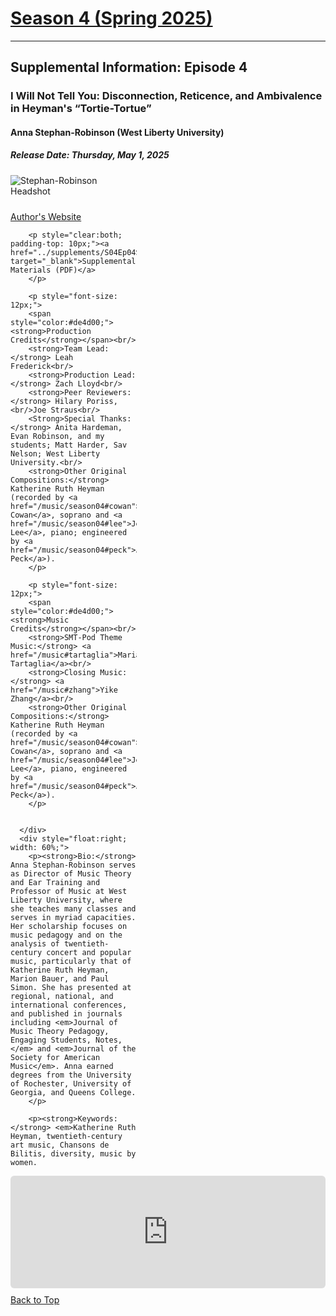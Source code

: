 <div class="seasonheader">
    <a href="/episodes/season04"><h1 class="seasonheader-text">Season 4 (Spring 2025)</h1></a>
</div>

<div>
<hr>
<h2>Supplemental Information: Episode 4</h2>

  <div class="supplement" id="e4.4">
    <h3 class="supplement-title">I Will Not Tell You: Disconnection, Reticence, and Ambivalence in Heyman's “Tortie-Tortue”</h3>
    <h4>Anna Stephan-Robinson (West Liberty University)</h4>
    <h5>Release Date: Thursday, May 1, 2025</h5>
    <div class="floatsupps">
      <div style="float:left; width: 40%;">
        <img class="biopic" alt="Stephan-Robinson Headshot" src="../supplements/S04Ep04stephanrobinson.jpg">
        <p style="clear:both; padding-top: 10px;"><a href="https://sites.google.com/view/the-heyman-project/home" target="_blank">Author's Website</a></p>

        <p style="clear:both; padding-top: 10px;"><a href="../supplements/S04Ep04Supp_stephanrobinson.pdf" target="_blank">Supplemental Materials (PDF)</a>
        </p>

        <p style="font-size: 12px;">
        <span style="color:#de4d00;"><strong>Production Credits</strong></span><br/>
        <strong>Team Lead:</strong> Leah Frederick<br/>
        <strong>Production Lead:</strong> Zach Lloyd<br/>
        <strong>Peer Reviewers:</strong> Hilary Poriss, <br/>Joe Straus<br/>
        <Strong>Special Thanks:</strong> Anita Hardeman, Evan Robinson, and my students; Matt Harder, Sav Nelson; West Liberty University.<br/>
        <strong>Other Original Compositions:</strong> Katherine Ruth Heyman (recorded by <a href="/music/season04#cowan">Linda Cowan</a>, soprano and <a href="/music/season04#lee">Jerry Lee</a>, piano; engineered by <a href="/music/season04#peck">Jamie Peck</a>).
        </p>

        <p style="font-size: 12px;">
        <span style="color:#de4d00;"><strong>Music Credits</strong></span><br/>
        <strong>SMT-Pod Theme Music:</strong> <a href="/music#tartaglia">Maria Tartaglia</a><br/>
        <strong>Closing Music:</strong> <a href="/music#zhang">Yike Zhang</a><br/>
        <strong>Other Original Compositions:</strong> Katherine Ruth Heyman (recorded by <a href="/music/season04#cowan">Linda Cowan</a>, soprano and <a href="/music/season04#lee">Jerry Lee</a>, piano, engineered by <a href="/music/season04#peck">Jamie Peck</a>).
        </p>


      </div>
      <div style="float:right; width: 60%;">
        <p><strong>Bio:</strong> Anna Stephan-Robinson serves as Director of Music Theory and Ear Training and Professor of Music at West Liberty University, where she teaches many classes and serves in myriad capacities. Her scholarship focuses on music pedagogy and on the analysis of twentieth-century concert and popular music, particularly that of Katherine Ruth Heyman, Marion Bauer, and Paul Simon. She has presented at regional, national, and international conferences, and published in journals including <em>Journal of Music Theory Pedagogy, Engaging Students, Notes,</em> and <em>Journal of the Society for American Music</em>. Anna earned degrees from the University of Rochester, University of Georgia, and Queens College.
        </p>

        <p><strong>Keywords:</strong> <em>Katherine Ruth Heyman, twentieth-century art music, Chansons de Bilitis, diversity, music by women.

</em>
        </p>
      </div>
<div style="width: 100%; height: 180px; margin-top: 10px; margin-bottom: 10px; border-radius: 6px; overflow:hidden; clear:both;">
<iframe style="width: 100%; height: 180px;" frameborder="no" scrolling="no" seamless src="https://player.captivate.fm/episode/aaa46cd5-080b-4dc2-b251-a93674b4a079/"></iframe></div>
    <a class="to-top" href="#top">Back to Top</a>
  </div>  
